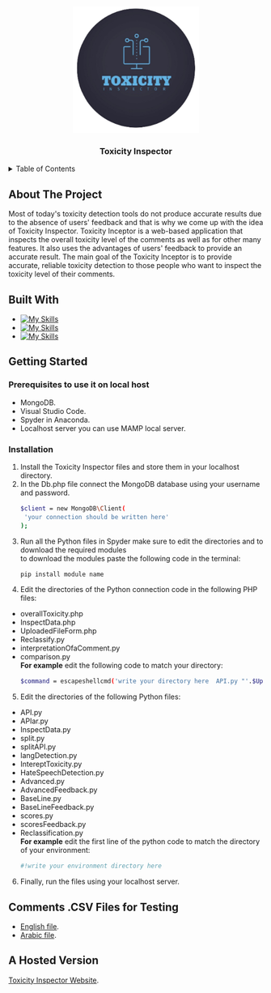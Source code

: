 <!-- PROJECT LOGO -->
<br />
<div align="center">
  
  <a href="https://github.com/4lena/2022-GP2-2">
    <img src="2_ToxicityInspector_Software/assets/img/logo.png" alt="Logo" width="250" height="250">
  </a>

  <h3 align="center">Toxicity Inspector</h3>
</div>

<!-- TABLE OF CONTENTS -->
<details>
  <summary>Table of Contents</summary>
  <ol>
    <li>
      <a href="#about-the-project">About The Project</a>
    </li>
    <li>
      <a href="#built-with">Built With</a></li>
    <li>
      <a href="#getting-started">Getting Started</a>
      <ul>
        <li><a href="#prerequisites">Prerequisites</a></li>
        <li><a href="#installation">Installation</a></li>
      </ul>
    </li>
    <li>
      <a href="#comments-csv-files-for-testing">Comments .CSV Files for Testing</a>
    </li>
    <li>
      <a href="#a-hosted-version">A Hosted Version</a>
    </li>
  </ol>
</details>

<!-- introduction -->
## About The Project

Most of today's toxicity detection tools do not produce accurate results due to the absence of users' feedback and that is 
why we come up with the idea of Toxicity Inspector. Toxicity Inceptor is a web-based application that inspects the overall 
toxicity level of the comments as well as for other many features. It also uses the advantages of users' feedback to provide 
an accurate result. The main goal of the Toxicity Inceptor is to provide accurate, reliable toxicity detection to those people 
who want to inspect the toxicity level of their comments. 

<!-- technology -->
## Built With

* [![My Skills](https://skills.thijs.gg/icons?i=bootstrap,html,css)](https://skills.thijs.gg)
* [![My Skills](https://skills.thijs.gg/icons?i=js,jquery,mongodb)](https://skills.thijs.gg)
* [![My Skills](https://skills.thijs.gg/icons?i=php,python)](https://skills.thijs.gg)


<!-- GETTING STARTED -->
## Getting Started

### Prerequisites to use it on local host

* MongoDB.
* Visual Studio Code.
* Spyder in Anaconda.
* Localhost server you can use MAMP local server.

### Installation

1. Install the Toxicity Inspector files and store them in your localhost directory.
2. In the Db.php file connect the MongoDB database using your username and password.
   ```sh
   $client = new MongoDB\Client(
    'your connection should be written here'
   );
   ```
3. Run all the Python files in Spyder make sure to edit the directories and to download the required modules <br>to download the modules paste the following code in the terminal:
   ```sh
   pip install module name
   ```
4. Edit the directories of the Python connection code in the following PHP files:
* overallToxicity.php
* InspectData.php
* UploadedFileForm.php
* Reclassify.py
* interpretationOfaComment.py
* comparison.py
<br>**For example** edit the following code to match your directory:
   ```sh
   $command = escapeshellcmd('write your directory here  API.py "'.$UploadedFile.'" "'.$fileID.'"');
   ```
5. Edit the directories of the following Python files:
* API.py
* APIar.py
* InspectData.py
* split.py
* splitAPI.py
* langDetection.py
* IntereptToxicity.py
* HateSpeechDetection.py
* Advanced.py
* AdvancedFeedback.py
* BaseLine.py
* BaseLineFeedback.py
* scores.py
* scoresFeedback.py
* Reclassification.py
<br>**For example** edit the first line of the python code to match the directory of your environment:
   ```sh
   #!write your environment directory here
   ```
6. Finally, run the files using your localhost server.

<!-- Comments CSV Files for Testing -->
## Comments .CSV Files for Testing
* [English file](https://drive.google.com/file/d/1E3dM9J89ZZbtWJvvb4wWs2JP4SlCSqLP/view).
* [Arabic file](https://drive.google.com/file/d/1IK6IlX_9vSnG746Ethv_OWcZpiVWX87h/view).

<!-- A Hosted Version  -->
## A Hosted Version 
[Toxicity Inspector Website](http://toxicityinspect.com/index.php).





